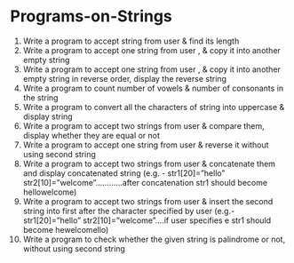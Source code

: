 # Programs-on-Strings


1. Write a program to accept string from user & find its length<br>
2. Write a program to accept one string from user , & copy it into another empty string<br>
3. Write a program to accept one string from user , & copy it into another empty string in reverse
order, display the reverse string<br>
4. Write a program to count number of vowels & number of consonants in the string<br>
5. Write a program to convert all the characters of string into uppercase & display string<br>
6. Write a program to accept two strings from user & compare them, display whether they are
equal or not<br>
7. Write a program to accept one string from user & reverse it without using second string<br>
8. Write a program to accept two strings from user & concatenate them and display concatenated
string (e.g. - str1[20]=”hello” str2[10]=”welcome”…………after concatenation str1 should
become hellowelcome)<br>
9. Write a program to accept two strings from user & insert the second string into first after the
character specified by user (e.g.- str1[20]=”hello” str2[10]=”welcome”….if user specifies e
str1 should become hewelcomello)<br>
10. Write a program to check whether the given string is palindrome or not, without using second
string<br>
